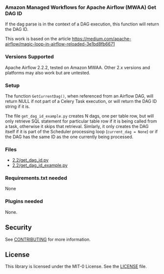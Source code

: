 ### Amazon Managed Workflows for Apache Airflow (MWAA) Get DAG ID

If the dag parse is in the context of a DAG execution, this function will return the DAG ID.  

This work is based on the article
https://medium.com/apache-airflow/magic-loop-in-airflow-reloaded-3e1bd8fb6671

### Versions Supported

Apache Airflow 2.2.2, tested on Amazon MWAA.  Other 2.x versions and platforms may also work but are untested.

### Setup 

The function `GetCurrentDag()`, when referenced from an Airflow DAG, will return NULL if not part of a 
Celery Task execution, or will return the DAG ID string if it is.

The file `get_dag_id_example.py` creates N dags, one per table row, but will only retrieve SQL statement for 
particular table row if it is being called from a task, otherwise it skips that retrieval.  Simlarly, it
only creates the DAG itself if it is part of the Scheduler processing loop (`current_dag = None`) or
if the DAG has the same ID as the one currently being processed.

### Files

* [2.2/get_dag_id.py](2.2/get_dag_id.py)
* [2.2/get_dag_id_example.py](2.2/get_dag_id_example.py)

### Requirements.txt needed

None

### Plugins needed 

None.

## Security

See [CONTRIBUTING](../../blob/main/CONTRIBUTING.md#security-issue-notifications) for more information.

## License

This library is licensed under the MIT-0 License. See the [LICENSE](../../blob/main/LICENSE) file.
